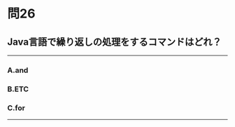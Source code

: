 # 問26
## Java言語で繰り返しの処理をするコマンドはどれ？

---

### A.and
### B.ETC
### C.for

<p id=answer style="Display:none;"></p>

---
